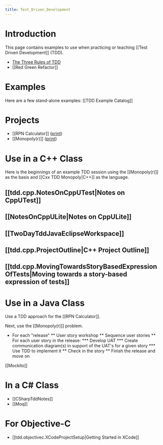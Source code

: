 ```yaml
---
title: Test_Driven_Development
---
```

# Introduction

This page contains examples to use when practicing or teaching [[Test Driven Development]] (TDD).
* [The Three Rules of TDD](http://butunclebob.com/ArticleS.UncleBob.TheThreeRulesOfTdd)
* [[Red Green Refactor]]

# Examples
Here are a few stand-alone examples: [[TDD Example Catalog]]

# Projects
* [[RPN Calculator]] ([print](http://schuchert.wikispaces.com/RpnCalculatorPrintable?f=print))
* [[Monopoly(r)]]  ([print](http://schuchert.wikispaces.com/MonopolyPrintable?f=print))

# Use in a C++ Class
Here is the beginnings of an example TDD session using the [[Monopoly(r)]] as the basis and [[Cxx TDD Monopoly|C++]] as the language.

## [[tdd.cpp.NotesOnCppUTest|Notes on CppUTest]]
## [[NotesOnCppULite|Notes on CppULite]]
## [[TwoDayTddJavaEclipseWorkspace]]
## [[tdd.cpp.ProjectOutline|C++ Project Outline]]
## [[tdd.cpp.MovingTowardsStoryBasedExpressionOfTests|Moving towards a story-based expression of tests]]

# Use in a Java Class

Use a TDD approach for the [[RPN Calculator]]. 

Next, use the [[Monopoly(r)]] problem. 
* For each "release"
** User story workshop 
** Sequence user stories 
** For each user story in the release: 
*** Develop UAT 
*** Create communication diagram(s) in support of the UAT's for a given story 
*** Use TDD to implement it 
** Check in the story
** Finish the release and move on

[[Mockito]]

# In a C# Class
* [[CSharpTddNotes]]
* [[Moq]]

# For Objective-C
* [[tdd.objectivec.XCodeProjectSetup|Getting Started in XCode]]
